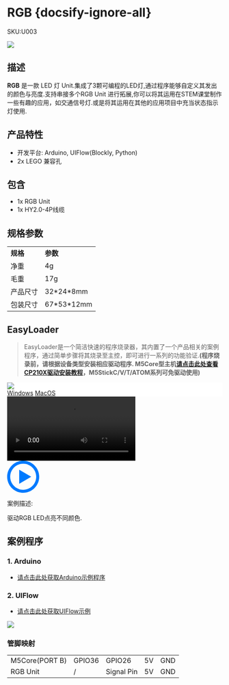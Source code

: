 # RGB {docsify-ignore-all}

<el-tag effect="plain">SKU:U003</el-tag>

<div class="product_pic"><img src="assets/img/product_pics/unit/M5GO_Unit_rgb.webp"></div>

## 描述

**RGB** 是一款 LED 灯 Unit.集成了3颗可编程的LED灯,通过程序能够自定义其发出的颜色与亮度.支持串接多个RGB Unit 进行拓展,你可以将其运用在STEM课堂制作一些有趣的应用，如交通信号灯.或是将其运用在其他的应用项目中充当状态指示灯使用.

## 产品特性

- 开发平台: Arduino, UIFlow(Blockly, Python)
- 2x LEGO 兼容孔

## 包含

- 1x RGB Unit
- 1x HY2.0-4P线缆

## 规格参数

<table>
   <tr style="font-weight:bold">
      <td>规格</td>
      <td>参数</td>
   </tr>
   <tr>
      <td>净重</td>
      <td>4g</td>
   </tr>
   <tr>
      <td>毛重</td>
      <td>17g</td>
   </tr>
   <tr>
      <td>产品尺寸</td>
      <td>32*24*8mm</td>
   </tr>
   <tr>
      <td>包装尺寸</td>
      <td>67*53*12mm</td>
   </tr>
 </table>

## EasyLoader

>EasyLoader是一个简洁快速的程序烧录器，其内置了一个产品相关的案例程序，通过简单步骤将其烧录至主控，即可进行一系列的功能验证.**(程序烧录前，请根据设备类型安装相应驱动程序. M5Core型主机[请点击此处查看CP210X驱动安装教程](zh_CN/arduino/arduino_development?id=安装串口驱动)，M5StickC/V/T/ATOM系列可免驱动使用)**

<div class="easyloader-box">
    <div style="background-color:white;">
        <div><img src="https://m5stack.oss-cn-shenzhen.aliyuncs.com/image/easyloader_intro.webp"></div>
        <div class="easyloader-btn">
            <a href="https://m5stack.oss-cn-shenzhen.aliyuncs.com/EasyLoader/Windows/UNIT/For%20M5Core/EasyLoader_RGB_UNIT_With_M5Core.exe">Windows</a>
            <a href="https://m5stack.oss-cn-shenzhen.aliyuncs.com/EasyLoader/MacOS/UNIT/EasyLoader_RGB_UNIT_With_M5Core.dmg">MacOS</a>
            <!-- <a>Linux</a>
            <a>MacOS</a> -->
        </div>
    </div>
    <div>
        <video id="example_video" controls>
            <source src="https://m5stack.oss-cn-shenzhen.aliyuncs.com/video/Product_example_video/Unit/RGB_UNIT.mp4" type="video/mp4">
        </video>
        <div class="easyloader-mask">
        <a>
            <svg id="play-btn" t="1583228776634" class="icon" viewBox="0 0 1024 1024" version="1.1" xmlns="http://www.w3.org/2000/svg" p-id="4152" width="75" height="75"><path d="M512 0C229.216 0 0 229.216 0 512s229.216 512 512 512 512-229.216 512-512S794.784 0 512 0z m0 928C282.24 928 96 741.76 96 512S282.24 96 512 96s416 186.24 416 416-186.24 416-416 416zM384 288l384 224-384 224z" p-id="4153" fill="#007aff"></path></svg></a>
            <p>案例描述:</p>
            <p>驱动RGB LED点亮不同颜色.</p>
        </div>
    </div>
</div>

## 案例程序

### 1. Arduino

- [请点击此处获取Arduino示例程序](https://github.com/m5stack/M5Stack/tree/master/examples/Unit/RGB_SK6812)

### 2. UIFlow

- [请点击此处获取UIFlow示例](https://github.com/m5stack/M5-ProductExampleCodes/tree/master/Unit/RGB/UIFlow)

<img src="assets/img/product_pics/unit/unit_example/RGB/example_unit_rgb_01.webp">

<!-- ## 原理图 -->

<!-- <img src="assets/img/product_pics/unit/rgb_sch.JPG"> -->

### 管脚映射

<table>
 <tr><td>M5Core(PORT B)</td><td>GPIO36</td><td>GPIO26</td><td>5V</td><td>GND</td></tr>
 <tr><td>RGB Unit</td><td>/</td><td>Signal Pin</td><td>5V</td><td>GND</td></tr>
</table>


<script>

   var purchase_link = 'https://m5stack.com/collections/m5-unit/products/rgb-unit';

   anchor_search(purchase_link);
   scrollFunc();

</script>